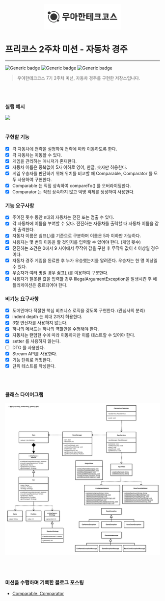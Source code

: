 <p align="center">
    <img src="images/woowahan.png" alt="우아한테크코스" width="250px">
</p>

# 프리코스 2주차 미션 - 자동차 경주

---

![Generic badge](https://img.shields.io/badge/precourse-week2-green.svg)
![Generic badge](https://img.shields.io/badge/version-1.0.1-brightgreen.svg)
![Generic badge](https://img.shields.io/badge/test-18_passed-blue.svg)


> 우아한테크코스 7기 2주차 미션, 자동차 경주를 구현한 저장소입니다.

<br>
<br>

### 실행 예시

<img src="images/example2.gif">

<br>
<br>

### 구현할 기능

- [x] 각 자동차에 전략을 설정하여 전략에 따라 이동하도록 한다.
- [x] 각 자동차는 이동할 수 있다.
- [x] 게임을 관리하는 매니저가 존재한다.
- [x] 자동차 이름은 중복없이 5자 이하로 영어, 한글, 숫자만 허용한다.
- [x] 게임 우승자를 판단하기 위해 위치를 비교할 때 Comparable, Comparator 를 모두 사용하여 구현한다.
- [x] Comparable 는 직접 상속하여 compareTo() 를 오버라이딩한다.
- [x] Comparator 는 직접 상속하지 않고 익명 객체를 생성하여 사용한다.

### 기능 요구사항

- [x] 주어진 횟수 동안 n대의 자동차는 전진 또는 멈출 수 있다.
- [x] 각 자동차에 이름을 부여할 수 있다. 전진하는 자동차를 출력할 때 자동차 이름을 같이 출력한다.
- [x] 자동차 이름은 쉼표(,)를 기준으로 구분하며 이름은 5자 이하만 가능하다.
- [x] 사용자는 몇 번의 이동을 할 것인지를 입력할 수 있어야 한다. (게임 횟수)
- [x] 전진하는 조건은 0에서 9 사이에서 무작위 값을 구한 후 무작위 값이 4 이상일 경우이다.
- [x] 자동차 경주 게임을 완료한 후 누가 우승했는지를 알려준다. 우승자는 한 명 이상일 수 있다.
- [x] 우승자가 여러 명일 경우 쉼표(,)를 이용하여 구분한다.
- [x] 사용자가 잘못된 값을 입력할 경우 IllegalArgumentException을 발생시킨 후 애플리케이션은 종료되어야 한다.

### 비기능 요구사항

- [x] 도메인마다 적절한 핵심 비즈니스 로직을 갖도록 구현한다. (관심사의 분리)
- [x] indent depth 는 최대 2까지 허용한다.
- [x] 3항 연산자를 사용하지 않는다.
- [x] 하나의 메서드는 하나의 역할만을 수행해야 한다.
- [x] 자동차는 랜덤한 수에 따라 이동하지만 이를 테스트할 수 있어야 한다.
- [x] setter 를 사용하지 않는다.
- [ ] DTO 를 사용한다.
- [x] Stream API를 사용한다.
- [x] 기능 단위로 커밋한다.
- [x] 단위 테스트를 작성한다.

<br>
<br>

### 클래스 다이어그램

<img src="images/classDiagram2.png"/>

<br>
<br>

<br>
<br>

### 미션을 수행하며 기록한 블로그 포스팅

- <a href="https://velog.io/@chan7in/%EC%9A%B0%ED%85%8C%EC%BD%94-BE-7%EA%B8%B0-%ED%9A%8C%EA%B3%A0-PRE-2-%EC%9E%90%EB%8F%99%EC%B0%A8-%EA%B2%BD%EC%A3%BC-Comparable-Comparator">
  Comparable, Comparator</a>

